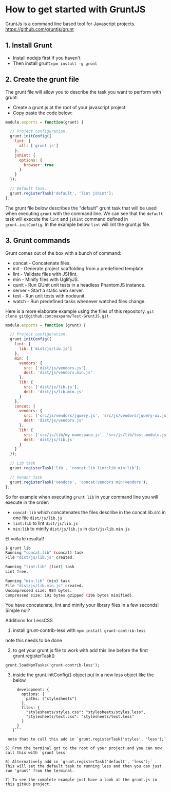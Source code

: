 # How to get started with GruntJS

GruntJs is a command line based tool for Javascript projects. https://github.com/gruntjs/grunt

## 1. Install Grunt

* Install nodejs first if you haven't
* Then install grunt `npm install -g grunt`

## 2. Create the grunt file

The grunt file will allow you to describe the task you want to perform with grunt:

* Create a grunt.js at the root of your javascript project
* Copy paste the code below:
```javascript
module.exports = function(grunt) {

  // Project configuration.
  grunt.initConfig({
    lint: {
      all: ['grunt.js']
    },
    jshint: {
      options: {
        browser: true
      }
    }
  });

  // Default task.
  grunt.registerTask('default', 'lint jshint');
};
```

The grunt file below describes the "default" grunt task that will be used when executing `grunt` with the command line.
We can see that the `default` task will execute the `lint` and `jshint` command defined in `grunt.initConfig`.
In the example below `lint` will lint the grunt.js file.

## 3. Grunt commands

Grunt comes out of the box with a bunch of command:
* concat - Concatenate files.
* init - Generate project scaffolding from a predefined template.
* lint - Validate files with JSHint.
* min - Minify files with UglifyJS.
* qunit - Run QUnit unit tests in a headless PhantomJS instance.
* server - Start a static web server.
* test - Run unit tests with nodeunit.
* watch - Run predefined tasks whenever watched files change.

Here is a more elaborate example using the files of this repository.
`git clone git@github.com:maxparm/Test-GruntJS.git`


```javascript
module.exports = function (grunt) {

  // Project configuration.
  grunt.initConfig({
    lint: {
      lib: ['dist/js/lib.js']
    },
    min: {
      vendors: {
        src: ['dist/js/vendors.js'],
        dest: 'dist/js/vendors.min.js'
      },
      lib: {
        src: ['dist/js/lib.js'],
        dest: 'dist/js/lib.min.js'
      }
    },
    concat: {
      vendors: {
        src: ['src/js/vendors/jquery.js', 'src/js/vendors/jquery-ui.js'],
        dest: 'dist/js/vendors.js'
      },
      lib: {
        src: ['src/js/lib/my-namespace.js', 'src/js/lib/test-module.js'],
        dest: 'dist/js/lib.js'
      }
    }
  });

  // Lib task
  grunt.registerTask('lib', 'concat:lib lint:lib min:lib');

  // Vendor task
  grunt.registerTask('vendors', 'concat:vendors min:vendors');
};
```

So for example when executing `grunt lib` in your command line you will execute in the order:
* `concat:lib` which concatenates the files describe in the concat.lib.src in one file `dist/js/lib.js`
* `lint:lib` to lint `dist/js/lib.js`
* `min:lib` to minify `dist/js/lib.js` in `dist/js/lib.min.js`


Et voila le resultat!
```bash
$ grunt lib
Running "concat:lib" (concat) task
File "dist/js/lib.js" created.

Running "lint:lib" (lint) task
Lint free.

Running "min:lib" (min) task
File "dist/js/lib.min.js" created.
Uncompressed size: 984 bytes.
Compressed size: 191 bytes gzipped (296 bytes minified).
```

You have concatenate, lint and minify your library files in a few seconds! Simple no!?



Additions for LessCSS

1) install grunt-contrib-less with `npm install grunt-contrib-less`

note this needs to be done

2) to get your grunt.js file to work with add this line before the first grunt.registerTask()

`grunt.loadNpmTasks('grunt-contrib-less');`

3) inside the grunt.initConfig{} object put in a new less object like the below

 ```less: {
      development: {
        options: {
          paths: ["stylesheets"]
        },
        files: {
          "stylesheets/styles.css": "stylesheets/styles.less",
          "stylesheets/text.css": "stylesheets/text.less"
        }
      }
    }```

  note that to call this add in `grunt.registerTask('styles', 'less');` 

5) From the terminal got to the root of your project and you can now call this with `grunt less`

6) Alternatively add in `grunt.registerTask('default', 'less');` . This will set the default task to running less and then you can just run 'grunt' from the terminal.

7) To see the complete example just have a look at the grunt.js in this gitHub project.
